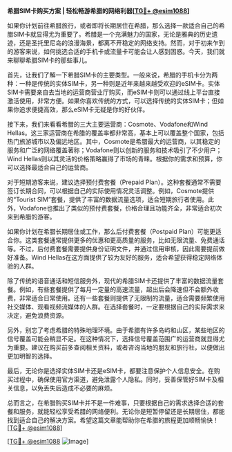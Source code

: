 **希腊SIM卡购买方案 | 轻松畅游希腊的网络利器[[TG💪+ @esim1088](https://t.me/s/esim1088)]**

如果你计划前往希腊旅行，或者即将长期居住在希腊，那么选择一款适合自己的希腊SIM卡就显得尤为重要了。希腊是一个充满魅力的国家，无论是雅典的历史遗迹，还是圣托里尼岛的浪漫海景，都离不开稳定的网络支持。然而，对于初来乍到的游客来说，如何挑选合适的手机卡或流量卡可能会让人感到困惑。今天，我们就来聊聊希腊SIM卡的那些事儿。

首先，让我们了解一下希腊SIM卡的主要类型。一般来说，希腊的手机卡分为两种：一种是传统的实体SIM卡，另一种则是近年来越来越受欢迎的eSIM卡。实体SIM卡需要亲自去当地的运营商营业厅购买，而eSIM卡则可以通过线上平台直接激活使用，非常方便。如果你喜欢传统的方式，可以选择传统的实体SIM卡；但如果你追求便捷高效，那么eSIM卡无疑是你的好伙伴。

接下来，我们来看看希腊的三大主要运营商：Cosmote、Vodafone和Wind Hellas。这三家运营商在希腊的覆盖率都非常高，基本上可以覆盖整个国家，包括热门旅游城市以及偏远地区。其中，Cosmote是希腊最大的运营商，以其稳定的服务和广泛的网络覆盖著称；Vodafone则以创新的服务和技术吸引了不少用户；Wind Hellas则以其灵活的价格策略赢得了市场的青睐。根据你的需求和预算，你可以选择最适合自己的运营商。

对于短期游客来说，建议选择预付费套餐（Prepaid Plan）。这种套餐通常不需要签订长期合同，可以根据自己的实际使用情况灵活调整。例如，Cosmote提供的“Tourist SIM”套餐，提供了丰富的数据流量选项，适合短期旅行者使用。此外，Vodafone也推出了类似的预付费套餐，价格合理且功能齐全，非常适合初次来到希腊的游客。

如果你计划在希腊长期居住或工作，那么后付费套餐（Postpaid Plan）可能更适合你。这类套餐通常提供更多的优惠和更高质量的服务，比如无限流量、免费通话等。不过，后付费套餐需要提供身份证明文件，并通过信用审核，因此需要提前做好准备。Wind Hellas在这方面提供了较为友好的服务，适合希望获得稳定网络体验的人群。

除了传统的语音通话和短信服务外，现代的希腊SIM卡还提供了丰富的数据流量套餐。例如，有些套餐提供了每月一定量的高速流量，超出后会降速但不会额外收费，非常适合日常使用。还有一些套餐则提供了无限制的流量，适合需要频繁使用社交媒体、观看视频流媒体的人群。在选择套餐时，一定要根据自己的实际需求来决定，避免浪费资源。

另外，别忘了考虑希腊的特殊地理环境。由于希腊有许多岛屿和山区，某些地区的信号覆盖可能会稍显不足。在这种情况下，选择信号覆盖范围广的运营商就显得尤为重要。建议在购买前多查阅相关资料，或者咨询当地的朋友和旅行社，以便做出更加明智的选择。

最后，无论你是选择实体SIM卡还是eSIM卡，都要注意保护个人信息安全。在购买过程中，确保使用官方渠道，避免泄露个人隐私。同时，妥善保管好SIM卡及相关信息，以免丢失后造成不必要的麻烦。

总而言之，在希腊购买SIM卡并不是一件难事，只要根据自己的需求选择合适的套餐和服务，就能轻松享受希腊的网络便利。无论你是短暂停留还是长期居住，都能找到适合自己的解决方案。希望这篇文章能帮助你在希腊的旅程更加顺畅愉快！[[TG💪+ @esim1088](https://t.me/s/esim1088)]

[[TG💪+ @esim1088](https://t.me/s/esim1088) ![Image](https://i.postimg.cc/4NQfJmqS/Snipaste-2025-05-13-00-14-12.png)]